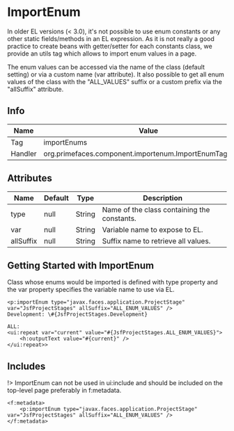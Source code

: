 # ImportEnum

In older EL versions (< 3.0), it's not possible to use enum constants or any other static
fields/methods in an EL expression. As it is not really a good practice to create beans with
getter/setter for each constants class, we provide an utils tag which allows to import enum values in
a page.

The enum values can be accessed via the name of the class (default setting) or via a custom name
(var attribute). It also possible to get all enum values of the class with the "ALL_VALUES" suffix
or a custom prefix via the "allSuffix" attribute.

## Info

| Name | Value |
| --- | --- |
| Tag | importEnums
| Handler | org.primefaces.component.importenum.ImportEnumTagHandler

## Attributes

| Name | Default | Type | Description | 
| --- | --- | --- | --- |
type | null | String | Name of the class containing the constants.
var | null | String | Variable name to expose to EL.
allSuffix | null | String | Suffix name to retrieve all values.

## Getting Started with ImportEnum
Class whose enums would be imported is defined with type property and the var property specifies
the variable name to use via EL.

```xhtml
<p:importEnum type="javax.faces.application.ProjectStage" var="JsfProjectStages" allSuffix="ALL_ENUM_VALUES" />
Development: \#{JsfProjectStages.Development}
```
```xhtml
ALL:
<ui:repeat var="current" value="#{JsfProjectStages.ALL_ENUM_VALUES}">
    <h:outputText value="#{current}" />
</ui:repeat>>
```

## Includes
!> ImportEnum can not be used in ui:include and should be included on the top-level page preferably in f:metadata. 

```xhtml
<f:metadata>
    <p:importEnum type="javax.faces.application.ProjectStage" var="JsfProjectStages" allSuffix="ALL_ENUM_VALUES" />
</f:metadata>
```
